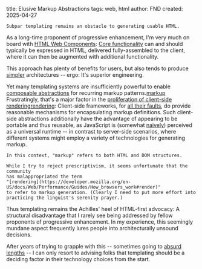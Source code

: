 title: Elusive Markup Abstractions
tags: web, html
author: FND
created: 2025-04-27

```intro
Subpar templating remains an obstacle to generating usable HTML.
```

As a long-time proponent of progressive enhancement, I'm very much on board with
[HTML Web Components](https://cloudfour.com/thinks/html-web-components-are-having-a-moment/):
[Core functionality](page://journal/readcently-2024-07-26#ref:core-objectives)
can and should typically be expressed in HTML, delivered fully-assembled to the
client, where it can then be augmented with additional functionality.

This approach has plenty of benefits for users, but also tends to produce
[simpler](page://articles/constraints) architectures -- ergo: It's superior
engineering.

Yet many templating systems are insufficiently powerful to enable
[composable abstractions](https://www.innoq.com/en/articles/2024/04/ssr-components/)
for recurring markup patterns.[markup](footnote://) Frustratingly, that's a
major factor in the
[proliferation of client-side rendering](page://journal/readcently-2024-07-26#the-market-for-lemons)[rendering](footnote://):
Client-side frameworks, for
[all their faults](page://articles/progressive-web-components#s14), do provide
reasonable mechanisms for encapsulating markup definitions. Such client-side
abstractions additionally have the advantage of appearing to be portable and
thus reusable, as JavaScript is (somewhat
[naively](https://www.kryogenix.org/days/2015/06/28/availability/)) perceived
as a universal runtime -- in contrast to server-side scenarios, where different
systems might employ a variety of technologies for generating markup.

```footnote markup
In this context, "markup" refers to both HTML and DOM structures.
```

```footnote rendering
While I try to reject prescriptivism, it seems unfortunate that the community
has malappropriated the term
"[rendering](https://developer.mozilla.org/en-US/docs/Web/Performance/Guides/How_browsers_work#render)"
to refer to markup generation. (Clearly I need to put more effort into
practicing the linguist's serenity prayer.)
```

Thus templating remains the Achilles' heel of HTML-first advocacy: A structural
disadvantage that I rarely see being addressed by fellow proponents of
progressive enhancement. In my experience, this seemingly mundane aspect
frequently lures people into architecturally unsound decisions.

After years of trying to grapple with this -- sometimes going to
[absurd lengths](https://complate.org/) -- I can only resort to advising folks
that templating should be a deciding factor in their technology choices from the
start.
